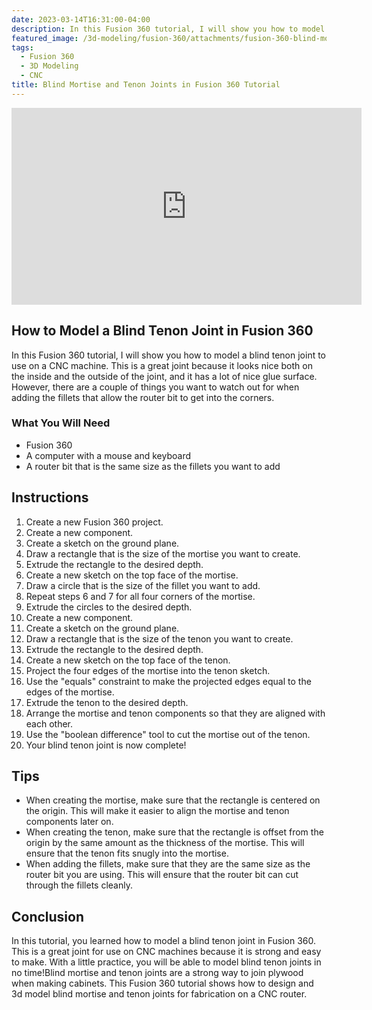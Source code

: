 ```yaml
---
date: 2023-03-14T16:31:00-04:00
description: In this Fusion 360 tutorial, I will show you how to model a blind tenon joint to use on a CNC machine.
featured_image: /3d-modeling/fusion-360/attachments/fusion-360-blind-mortise-tenon-cnc-joint.jpg
tags:
  - Fusion 360
  - 3D Modeling
  - CNC
title: Blind Mortise and Tenon Joints in Fusion 360 Tutorial
---
```


<div class="iframe-16-9-container">
<iframe class="youTubeIframe" width="560" height="315" src="https://www.youtube.com/embed/Pr7YYYhvJxY?rel=0" title="YouTube video player" frameborder="0" allow="accelerometer; autoplay; clipboard-write; encrypted-media; gyroscope; picture-in-picture; web-share" allowfullscreen></iframe>
</div>

## How to Model a Blind Tenon Joint in Fusion 360

In this Fusion 360 tutorial, I will show you how to model a blind tenon joint to use on a CNC machine. This is a great joint because it looks nice both on the inside and the outside of the joint, and it has a lot of nice glue surface. However, there are a couple of things you want to watch out for when adding the fillets that allow the router bit to get into the corners.

### What You Will Need

- Fusion 360
- A computer with a mouse and keyboard
- A router bit that is the same size as the fillets you want to add

## Instructions

1. Create a new Fusion 360 project.
2. Create a new component.
3. Create a sketch on the ground plane.
4. Draw a rectangle that is the size of the mortise you want to create.
5. Extrude the rectangle to the desired depth.
6. Create a new sketch on the top face of the mortise.
7. Draw a circle that is the size of the fillet you want to add.
8. Repeat steps 6 and 7 for all four corners of the mortise.
9. Extrude the circles to the desired depth.
10. Create a new component.
11. Create a sketch on the ground plane.
12. Draw a rectangle that is the size of the tenon you want to create.
13. Extrude the rectangle to the desired depth.
14. Create a new sketch on the top face of the tenon.
15. Project the four edges of the mortise into the tenon sketch.
16. Use the "equals" constraint to make the projected edges equal to the edges of the mortise.
17. Extrude the tenon to the desired depth.
18. Arrange the mortise and tenon components so that they are aligned with each other.
19. Use the "boolean difference" tool to cut the mortise out of the tenon.
20. Your blind tenon joint is now complete!

## Tips

- When creating the mortise, make sure that the rectangle is centered on the origin. This will make it easier to align the mortise and tenon components later on.
- When creating the tenon, make sure that the rectangle is offset from the origin by the same amount as the thickness of the mortise. This will ensure that the tenon fits snugly into the mortise.
- When adding the fillets, make sure that they are the same size as the router bit you are using. This will ensure that the router bit can cut through the fillets cleanly.

## Conclusion

In this tutorial, you learned how to model a blind tenon joint in Fusion 360. This is a great joint for use on CNC machines because it is strong and easy to make. With a little practice, you will be able to model blind tenon joints in no time!Blind mortise and tenon joints are a strong way to join plywood when making cabinets. This Fusion 360 tutorial shows how to design and 3d model blind mortise and tenon joints for fabrication on a CNC router.
